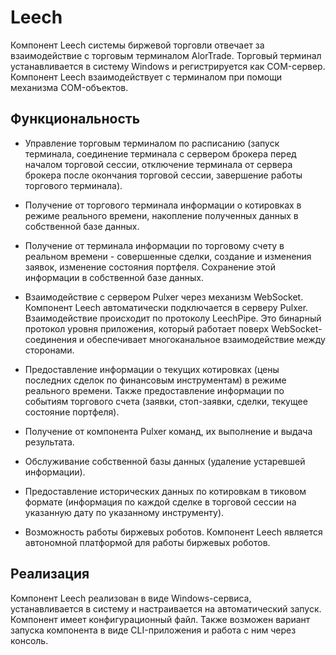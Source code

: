 # Leech

Компонент Leech системы биржевой торговли отвечает за взаимодействие с торговым терминалом AlorTrade. Торговый терминал  устанавливается в систему Windows и регистрируется как COM-сервер. Компонент Leech взаимодействует с терминалом при помощи механизма COM-объектов.

## Функциональность

- Управление торговым терминалом по расписанию (запуск терминала, соединение терминала с сервером брокера перед началом торговой сессии, отключение терминала от сервера брокера после окончания торговой сессии, завершение работы торгового терминала).

- Получение от торгового терминала информации о котировках  в режиме реального времени, накопление полученных данных в собственной базе данных.

- Получение от терминала информации по торговому счету в реальном времени - совершенные сделки, создание и изменения заявок, изменение состояния портфеля. Сохранение этой информации в собственной базе данных.

- Взаимодействие с сервером Pulxer через механизм WebSocket. Компонент Leech автоматически подключается в серверу Pulxer. Взаимодействие происходит по протоколу LeechPipe. Это бинарный протокол уровня приложения, который работает поверх WebSocket-соединения и обеспечивает многоканальное взаимодействие между сторонами.

- Предоставление информации о текущих котировках (цены последних сделок по финансовым инструментам) в режиме реального времени. Также предоставление информации по событиям торгового счета (заявки, стоп-заявки, сделки, текущее состояние портфеля).

- Получение от компонента Pulxer команд, их выполнение и выдача результата.

- Обслуживание собственной базы данных (удаление устаревшей информации).

- Предоставление исторических данных по котировкам в тиковом формате (информация по каждой сделке в торговой сессии на указанную дату по указанному инструменту).

- Возможность работы биржевых роботов. Компонент Leech является автономной платформой для работы биржевых роботов.

## Реализация

Компонент Leech реализован в виде Windows-сервиса, устанавливается в систему и настраивается на автоматический запуск. Компонент имеет конфигурационный файл. Также возможен вариант запуска компонента в виде CLI-приложения и работа с ним через консоль.
